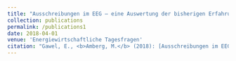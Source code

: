 ```yaml
---
title: "Ausschreibungen im EEG – eine Auswertung der bisherigen Erfahrungen"
collection: publications
permalink: /publications1
date: 2018-04-01
venue: 'Energiewirtschaftliche Tagesfragen'
citation: "Gawel, E., <b>Amberg, M.</b> (2018): [Ausschreibungen im EEG – eine Auswertung der bisherigen Erfahrungen](https://www.ufz.de/index.php?de=20939&pub_id=20779). <i>Energiewirtschaftliche Tagesfragen</i> 68 (7/8), 24-30."
---
```

